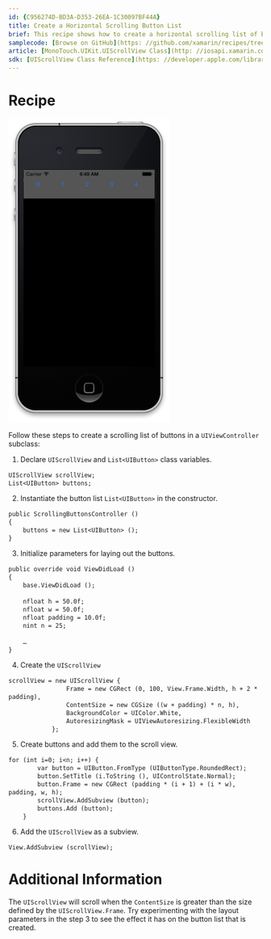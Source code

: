 ```yaml
---
id: {C956274D-BD3A-D353-26EA-1C30097BF44A}  
title: Create a Horizontal Scrolling Button List  
brief: This recipe shows how to create a horizontal scrolling list of buttons.  
samplecode: [Browse on GitHub](https: //github.com/xamarin/recipes/tree/master/ios/content_controls/scroll_view/create_a_horizontal_scrolling_button_list))  
article: [MonoTouch.UIKit.UIScrollView Class](http: //iosapi.xamarin.com/?link=T%3aMonoTouch.UIKit.UIScrollView)  
sdk: [UIScrollView Class Reference](https: //developer.apple.com/library/ios/#documentation/UIKit/Reference/UIScrollView_Class/Reference/UIScrollView.html)  
---
```


<a name="Recipe" class="injected"></a>


# Recipe

 [ ![](Images/scrollingbuttons.png)](Images/scrollingbuttons.png)

 Follow these steps to create a scrolling list of buttons in a
`UIViewController` subclass: 

1.  Declare `UIScrollView` and `List<UIButton>` class variables.


```
UIScrollView scrollView;
List<UIButton> buttons;
```

<ol start="2">
  <li>Instantiate the button list <code>List&lt;UIButton&gt;</code> in the constructor.</li>
</ol>

```
public ScrollingButtonsController ()
{
	buttons = new List<UIButton> ();
}
```

<ol start="3">
  <li>Initialize parameters for laying out the buttons.</li>
</ol>

```
public override void ViewDidLoad ()
{
	base.ViewDidLoad ();
    
	nfloat h = 50.0f;
	nfloat w = 50.0f;
	nfloat padding = 10.0f;
	nint n = 25;
	
	…
}
```

<ol start="4">
  <li>Create the <code>UIScrollView</code></li>
</ol>

```
scrollView = new UIScrollView {
                Frame = new CGRect (0, 100, View.Frame.Width, h + 2 * padding),
                ContentSize = new CGSize ((w + padding) * n, h),
                BackgroundColor = UIColor.White,
                AutoresizingMask = UIViewAutoresizing.FlexibleWidth
            };
```

<ol start="5">
  <li>Create buttons and add them to the scroll view.</li>
</ol>

```
for (int i=0; i<n; i++) {
		var button = UIButton.FromType (UIButtonType.RoundedRect);
		button.SetTitle (i.ToString (), UIControlState.Normal);
		button.Frame = new CGRect (padding * (i + 1) + (i * w), padding, w, h);
		scrollView.AddSubview (button);
		buttons.Add (button);
	}
```

<ol start="6">
  <li>Add the <code>UIScrollView</code> as a subview.</li>
</ol>

```
View.AddSubview (scrollView);
```

 <a name="Additional_Information" class="injected"></a>


# Additional Information

The `UIScrollView` will scroll when the `ContentSize` is greater than the size
defined by the `UIScrollView.Frame`. Try experimenting with the layout parameters
in the step 3 to see the effect it has on the button list that is created.